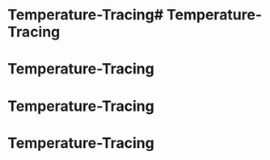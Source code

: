# Temperature-Tracing# Temperature-Tracing
# Temperature-Tracing
# Temperature-Tracing
# Temperature-Tracing
